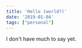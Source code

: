 ```yaml
---
title: 'Hello (world?)'
date: '2019-01-04'
tags: ["personal"]
---
```


I don't have much to say yet.

